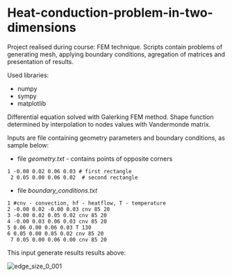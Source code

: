 # Heat-conduction-problem-in-two-dimensions
Project realised during course: FEM technique. Scripts contain problems of generating mesh, applying boundary conditions, agregation of matrices and presentation of results.

Used libraries:
 - numpy
 - sympy
 - matplotlib

Differential equation solved with Galerking FEM method. Shape function determined by interpolation to nodes values with Vandermonde matrix.

Inputs are file containing geometry parameters and boundary conditions, as sample below:

 - file *geometry.txt* - contains points of opposite corners

`
1 -0.00 0.02 0.06 0.03 # first rectangle `<br>`
2 0.05 0.00 0.06 0.02  # second rectangle`

 - file *boundary_conditions.txt*

`1 #cnv - convection, hf - heatflow, T - temperature`<br>`
2 -0.00 0.02 -0.00 0.03 cnv 85 20 `<br>`
3 -0.00 0.02 0.05 0.02 cnv 85 20 `<br>`
4 -0.00 0.03 0.06 0.03 cnv 85 20 `<br>`
5 0.06 0.00 0.06 0.03 T 130 `<br>`
6 0.05 0.00 0.05 0.02 cnv 85 20 `<br>`
7 0.05 0.00 0.06 0.00 cnv 85 20`

This input generate results results above:

![edge_size_0_001](https://github.com/Czesiek1701/Heat-conduction-problem-in-two-dimensions/assets/157902583/1ccd8295-e638-4c37-bdfc-f930a4aecae7)



